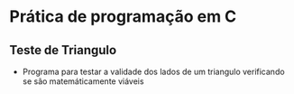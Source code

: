 # Prática de programação em C

## Teste de Triangulo

- Programa para testar a validade dos lados de um triangulo verificando se são matemáticamente viáveis
